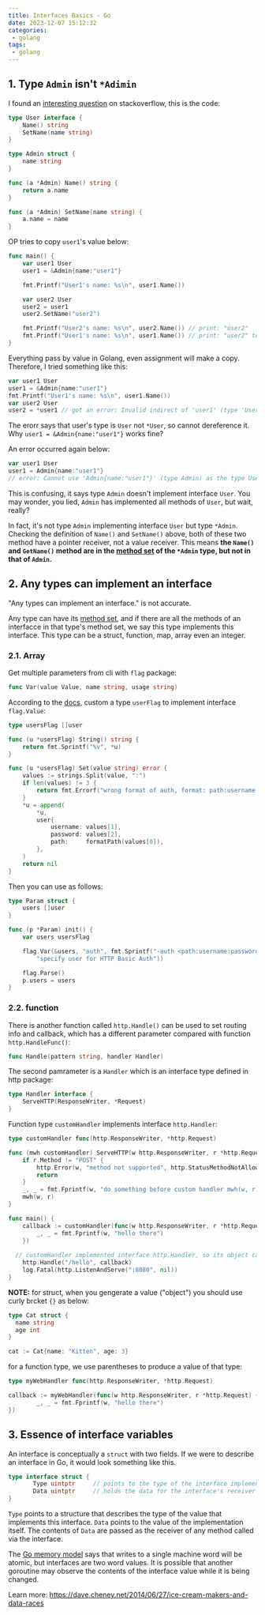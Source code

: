 ```yaml
---
title: Interfaces Basics - Go
date: 2023-12-07 15:12:32
categories:
 - golang
tags:
 - golang
---
```


## 1. Type `Admin` isn't `*Adimin`

I found an [interesting question](https://stackoverflow.com/questions/37851500/how-to-copy-an-interface-value-in-go/37851764#37851764) on stackoverflow, this is the code:

```go
type User interface {
	Name() string
	SetName(name string)
}

type Admin struct {
	name string
}

func (a *Admin) Name() string {
	return a.name
}

func (a *Admin) SetName(name string) {
	a.name = name
}
```

OP tries to copy `user1`'s value below:

```go
func main() {
    var user1 User
    user1 = &Admin{name:"user1"}

    fmt.Printf("User1's name: %s\n", user1.Name())

    var user2 User
    user2 = user1
    user2.SetName("user2")

    fmt.Printf("User2's name: %s\n", user2.Name()) // print: "user2"
    fmt.Printf("User1's name: %s\n", user1.Name()) // print: "user2" too, How to make the user1 name does not change？
}
```

Everything pass by value in Golang, even assignment will make a copy. Therefore, I tried something like this:

```go
var user1 User
user1 = &Admin{name:"user1"}
fmt.Printf("User1's name: %s\n", user1.Name())
var user2 User
user2 = *user1 // got an error: Invalid indirect of 'user1' (type 'User')
```

The erorr says that user's type is `User` not `*User`, so cannot dereference it. Why `user1 = &Admin{name:"user1"}` works fine?

An error occurred again below:

```go
var user1 User
user1 = Admin{name:"user1"} 
// error: Cannot use 'Admin{name:"user1"}' (type Admin) as the type User Type does not implement 'User' as the 'Name' method has a pointer receiver. 
```

This is confusing, it says type `Admin` doesn't implement interface `User`. You may wonder, you lied, `Admin` has implemented all methods of `User`, but wait, really?

In fact, it's not type `Admin` implementing interface `User` but type `*Admin`. Checking the definition of `Name()` and `SetName()` above, both of these two method have a pointer receiver, not a value receiver. This means **the `Name()` and `GetName()` method are in the [method set](https://golang.org/ref/spec#Method_sets) of the `*Admin` type, but not in that of `Admin`.**

## 2. Any types can implement an interface

"Any types can implement an interface." is not accurate. 

Any type can have its [method set](https://golang.org/ref/spec#Method_sets), and if there are all the methods of an interfacce in that type's method set, we say this type implements this interface. This type can be a struct, function, map, array even an integer. 

### 2.1. Array

Get multiple parameters from cli with `flag` package:

```go
func Var(value Value, name string, usage string)
```

According to the [docs](https://pkg.go.dev/flag#Var), custom a type `userFlag` to implement interface `flag.Value`:

```go
type usersFlag []user

func (u *usersFlag) String() string {
	return fmt.Sprintf("%v", *u)
}

func (u *usersFlag) Set(value string) error {
	values := strings.Split(value, ":")
	if len(values) != 3 {
		return fmt.Errorf("wrong format of auth, format: path:username:password")
	}
	*u = append(
		*u,
		user{
			username: values[1],
			password: values[2],
			path:     formatPath(values[0]),
		},
	)
	return nil
}
```

Then you can use as follows:

```go
type Param struct {
	users []user
}

func (p *Param) init() {
	var users usersFlag

	flag.Var(&users, "auth", fmt.Sprintf("-auth <path:username:password>\n"+
		"specify user for HTTP Basic Auth"))

	flag.Parse()
	p.users = users
}
```

### 2.2. function

There is another function called `http.Handle()` can be used to set routing info and callback, which has a different parameter compared with function `http.HandleFunc()`:

```go
func Handle(pattern string, handler Handler)
```

The second pamrameter is a `Handler` which is an interface type defined in http package:

```go
type Handler interface {
	ServeHTTP(ResponseWriter, *Request)
}
```

Function type `customHandler` implements interface `http.Handler`:

```go
type customHandler func(http.ResponseWriter, *http.Request)

func (mwh customHandler) ServeHTTP(w http.ResponseWriter, r *http.Request) {
	if r.Method != "POST" {
		http.Error(w, "method not supported", http.StatusMethodNotAllowed)
		return
	}
	_, _ = fmt.Fprintf(w, "do something before custom handler mwh(w, r)")
	mwh(w, r)
}

func main() {
	callback := customHandler(func(w http.ResponseWriter, r *http.Request) {
		_, _ = fmt.Fprintf(w, "hello there")
	})
	
  // customHandler implemented interface http.Handler, so its object can passed here
	http.Handle("/hello", callback)
	log.Fatal(http.ListenAndServe(":8080", nil))
}
```

**NOTE:** for struct, when you gengerate a value ("object") you should use curly brcket `{}` as below:

```go
type Cat struct {
  name string
  age int
}

cat := Cat{name: "Kitten", age: 3}
```

for a function  type, we use parentheses to produce a value of that type:

```go
type myWebHandler func(http.ResponseWriter, *http.Request)

callback := myWebHandler(func(w http.ResponseWriter, r *http.Request) {
		_, _ = fmt.Fprintf(w, "hello there")
})
```

## 3. Essence of interface variables


An interface is conceptually a `struct` with two fields. If we were to describe an interface in Go, it would look something like this.

```go
type interface struct {
       Type uintptr     // points to the type of the interface implementation
       Data uintptr     // holds the data for the interface's receiver
}
```

`Type` points to a structure that describes the type of the value that implements this interface. `Data` points to the value of the implementation itself. The contents of `Data` are passed as the receiver of any method called via the interface.

The [Go memory model](http://golang.org/ref/mem) says that writes to a single machine word will be atomic, but interfaces are two word values. It is possible that another goroutine may observe the contents of the interface value while it is being changed. 

Learn more: https://dave.cheney.net/2014/06/27/ice-cream-makers-and-data-races
